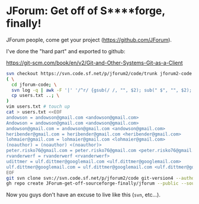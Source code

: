 # JForum: Get off of S****forge, finally!

JForum people, come get your project (https://github.com/JForum).

I've done the "hard part" and exported to github:

https://git-scm.com/book/en/v2/Git-and-Other-Systems-Git-as-a-Client

```bash
svn checkout https://svn.code.sf.net/p/jforum2/code/trunk jforum2-code
( \
  cd jforum-code; \
  svn log -q | awk -F '|' '/^r/ {gsub(/ /, "", $2); sub(" $", "", $2); print $2" = "$2" <"$2">"}' | sort -u > users.txt; \
  cp users.txt ..; \
)
vim users.txt # touch up
cat > users.txt <<EOF
andowson = andowson@gmail.com <andowson@gmail.com>
Andowson = andowson@gmail.com <andowson@gmail.com>
andowson@gmail.com = andowson@gmail.com <andowson@gmail.com>
heribender@gmail.com = heribender@gmail.com <heribender@gmail.com>
lohmaier@gmail.com = lohmaier@gmail.com <lohmaier@gmail.com>
(noauthor) = (noauthor) <(noauthor)>
peter.risko76@gmail.com = peter.risko76@gmail.com <peter.risko76@gmail.com>
rvanderwerf = rvanderwerf <rvanderwerf>
udittmer = ulf.dittmer@googlemail.com <ulf.dittmer@googlemail.com>
ulf.dittmer@googlemail.com = ulf.dittmer@googlemail.com <ulf.dittmer@googlemail.com>
EOF
git svn clone svn://svn.code.sf.net/p/jforum2/code git-version4 --authors-file=users.txt -T trunk -b branches -t tags
gh repo create JForum-get-off-sourceforge-finally/jforum --public --source git-version4 --push
```

Now you guys don't have an excuse to live like this (`svn`, etc...).

